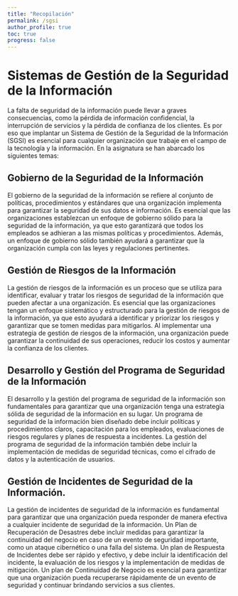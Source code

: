 ```yaml
---
title: "Recopilación"
permalink: /sgsi
author_profile: true
toc: true
progress: false
---
```


# Sistemas de Gestión de la Seguridad de la Información

La falta de seguridad de la información puede llevar a graves consecuencias, como la pérdida de información confidencial, la interrupción de servicios y la pérdida de confianza de los clientes. Es por eso que implantar un Sistema de Gestión de la Seguridad de la Información (SGSI) es esencial para cualquier organización que trabaje en el campo de la tecnología y la información. En la asignatura se han abarcado los siguientes temas:

## Gobierno de la Seguridad de la Información

El gobierno de la seguridad de la información se refiere al conjunto de políticas, procedimientos y estándares que una organización implementa para garantizar la seguridad de sus datos e información. Es esencial que las organizaciones establezcan un enfoque de gobierno sólido para la seguridad de la información, ya que esto garantizará que todos los empleados se adhieran a las mismas políticas y procedimientos. Además, un enfoque de gobierno sólido también ayudará a garantizar que la organización cumpla con las leyes y regulaciones pertinentes.

## Gestión de Riesgos de la Información

La gestión de riesgos de la información es un proceso que se utiliza para identificar, evaluar y tratar los riesgos de seguridad de la información que pueden afectar a una organización. Es esencial que las organizaciones tengan un enfoque sistemático y estructurado para la gestión de riesgos de la información, ya que esto ayudará a identificar y priorizar los riesgos y garantizar que se tomen medidas para mitigarlos. Al implementar una estrategia de gestión de riesgos de la información, una organización puede garantizar la continuidad de sus operaciones, reducir los costos y aumentar la confianza de los clientes.

## Desarrollo y Gestión del Programa de Seguridad de la Información

El desarrollo y la gestión del programa de seguridad de la información son fundamentales para garantizar que una organización tenga una estrategia sólida de seguridad de la información en su lugar. Un programa de seguridad de la información bien diseñado debe incluir políticas y procedimientos claros, capacitación para los empleados, evaluaciones de riesgos regulares y planes de respuesta a incidentes. La gestión del programa de seguridad de la información también debe incluir la implementación de medidas de seguridad técnicas, como el cifrado de datos y la autenticación de usuarios.

## Gestión de Incidentes de Seguridad de la Información. 

La gestión de incidentes de seguridad de la información es fundamental para garantizar que una organización pueda responder de manera efectiva a cualquier incidente de seguridad de la información. Un Plan de Recuperación de Desastres debe incluir medidas para garantizar la continuidad del negocio en caso de un evento de seguridad importante, como un ataque cibernético o una falla del sistema. Un plan de Respuesta de Incidentes debe ser rápido y efectivo, y debe incluir la identificación del incidente, la evaluación de los riesgos y la implementación de medidas de mitigación. Un plan de Continuidad de Negocio es esencial para garantizar que una organización pueda recuperarse rápidamente de un evento de seguridad y continuar brindando servicios a sus clientes.